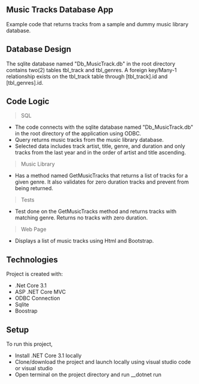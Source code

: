 ## Music Tracks Database App

Example code that returns tracks from a sample and dummy music library database.
	
  
## Database Design

The sqlite database named "Db_MusicTrack.db" in the root directory contains two(2) tables tbl_track and tbl_genres. A foreign key/Many-1 relationship exists on the tbl_track table through [tbl_track].id and [tbl_genres].id.


## Code Logic

> SQL
- The code connects with the sqlite database named "Db_MusicTrack.db" in the root directory of the application using ODBC.
- Query returns music tracks from the music library database.
- Selected data includes track artist, title, genre, and duration and only tracks from the last year and in the order of artist and title ascending.

> Music Library
- Has a method named GetMusicTracks that returns a list of tracks for a given genre. It also validates for zero duration tracks and prevent from being returned.

> Tests
- Test done on the GetMusicTracks method and returns tracks with matching genre. Returns no tracks with zero duration.

> Web Page
- Displays a list of music tracks using Html and Bootstrap.
    
    
## Technologies

Project is created with:
* .Net Core 3.1
* ASP .NET Core MVC
* ODBC Connection
* Sqlite
* Boostrap


## Setup

To run this project, 
* Install .NET Core 3.1 locally
* Clone/download the project and launch locally using visual studio code or visual studio
* Open terminal on the project directory and run __dotnet run

